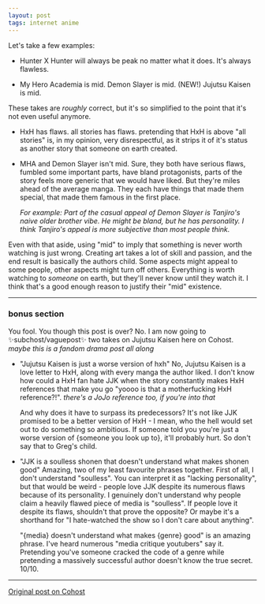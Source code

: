 ```yaml
---
layout: post
tags: internet anime
---
```


Let's take a few examples:

- Hunter X Hunter will always be peak no matter what it does. It's always flawless.

- My Hero Academia is mid. Demon Slayer is mid. (NEW!) Jujutsu Kaisen is mid.

These takes are _roughly_ correct, but it's so simplified to the point that it's not even useful anymore.

- HxH has flaws. all stories has flaws. pretending that HxH is above "all stories" is, in my opinion, very disrespectful, as it strips it of it's status as another story that someone on earth created.

- MHA and Demon Slayer isn't mid. Sure, they both have serious flaws, fumbled some important parts, have bland protagonists, parts of the story feels more generic that we would have liked. But they're miles ahead of the average manga. They each have things that made them special, that made them famous in the first place.

  _For example: Part of the casual appeal of Demon Slayer is Tanjiro's naive older brother vibe. He might be bland, but he has personality. I think Tanjiro's appeal is more subjective than most people think._

Even with that aside, using "mid" to imply that something is never worth watching is just wrong. Creating art takes a lot of skill and passion, and the end result is basically the authors child. Some aspects might appeal to some people, other aspects might turn off others. Everything is worth watching to _someone_ on earth, but they'll never know until they watch it. I think that's a good enough reason to justify their "mid" existence.

---

### bonus section

You fool. You though this post is over? No. I am now going to ✨subchost/vaguepost✨ two takes on Jujutsu Kaisen here on Cohost. _maybe this is a fandom drama post all along_

- "Jujutsu Kaisen is just a worse version of hxh" No, Jujutsu Kaisen is a love letter to HxH, along with every manga the author liked. I don't know how could a HxH fan hate JJK when the story constantly makes HxH references that make you go "yoooo is that a motherfucking HxH reference?!". _there's a JoJo reference too, if you're into that_

  And why does it have to surpass its predecessors? It's not like JJK promised to be a better version of HxH - I mean, who the hell would set out to do something so ambitious. If someone told you you're just a worse version of {someone you look up to}, it'll probably hurt. So don't say that to Greg's child.

- "JJK is a soulless shonen that doesn't understand what makes shonen good" Amazing, two of my least favourite phrases together. First of all, I don't understand "soulless". You can interpret it as "lacking personality", but that would be weird - people love JJK despite its numerous flaws because of its personality. I genuinely don't understand why people claim a heavily flawed piece of media is "soulless". If people love it despite its flaws, shouldn't that prove the opposite? Or maybe it's a shorthand for "I hate-watched the show so I don't care about anything".

  "{media} doesn't understand what makes {genre} good" is an amazing phrase. I've heard numerous "media critique youtubers" say it. Pretending you've someone cracked the code of a genre while pretending a massively successful author doesn't know the true secret. 10/10.

---

[Original post on Cohost](https://cohost.org/meow-d/post/4500269-so-true-which-is-wh)
